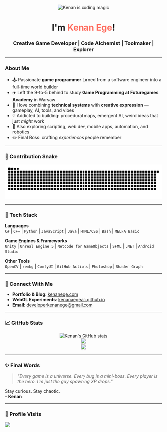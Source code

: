 <p align="center">
  <img src="https://media0.giphy.com/media/v1.Y2lkPTc5MGI3NjExb2Mwd21maGo5YzRxNGJ2azFsdms5Ym9jaW03bmx6dWVuYXh0ZHoxdyZlcD12MV9pbnRlcm5hbF9naWZfYnlfaWQmY3Q9Zw/xTiIzJSKB4l7xTouE8/giphy.gif" width="480" alt="Kenan is coding magic">
</p>
<h1 align="center">I'm <span style="color:#ff6f61;">Kenan Ege</span>!</h1>
<h3 align="center">Creative Game Developer | Code Alchemist | Toolmaker | Explorer</h3>

<!--<p align="center">
  <img src="https://media4.giphy.com/media/v1.Y2lkPTc5MGI3NjExcGhyMWZxczVpODVjb3hjd3JocmU2NDZxdnRjbXp2cXE5OTNvdWp2ZyZlcD12MV9pbnRlcm5hbF9naWZfYnlfaWQmY3Q9Zw/oYQ9HRm5Mo7VXeMNVR/giphy.gif" width="333" alt="Kenan is coding magic">
</p>-->

---

### About Me

- 🕹️ Passionate **game programmer** turned from a software engineer into a full-time world builder  
- ✈️ Left the 9-to-5 behind to study **Game Programming at Futuregames Academy** in Warsaw  
- 🎨 I love combining **technical systems** with **creative expression** — gameplay, AI, tools, and vibes  
- 💡 Addicted to building: procedural maps, emergent AI, weird ideas that just *might* work  
- 🧪 Also exploring scripting, web dev, mobile apps, automation, and robotics  
- ✏️ Final Boss: crafting *experiences* people remember

---

### 🐍 Contribution Snake

![Snake animation](dist/github-contribution-grid-snake.svg)


<!--
---

### 🎮 Featured Game Projects

| Project | Description | Tech Stack | Live Demo |
|---------|-------------|------------|-----------|
| **[Lord of the Horde](https://kenanaegean.github.io/Lord-Of-The-Horde/)** | Roguelike horde-survival game with XP, upgrades, AI swarms, and chaos | Unity, C#, ScriptableObjects | [Play WebGL](https://kenanaegean.github.io/Lord-Of-The-Horde/) |
| **[No Need For Speed](https://github.com/KenanAegean/No-Need-For-Speed)** | Multiplayer racing with Unity Netcode — low stakes, big fun | Unity, C#, NGO | [Try Game](https://kenanaegean.github.io/No-Need-For-Speed/) |
| **[Snake Game: C++ Edition](https://github.com/KenanAegean/Snake-Game-Cpp)** | Minimalist C++ version of the classic snake with no engine | C++, SDL | — |
| **[Snake Game: Unreal Edition](https://github.com/KenanAegean/Snake-Game-Unreal)** | 3D snake remake in UE5, tail logic, food system, and cool vibes | Unreal Engine 5, C++, Blueprints | — |
| **[Pixel Art Generator](https://github.com/KenanAegean/PixelArt-Maker)** | Converts real photos into pixel avatars using OpenCV and rembg | Python, OpenCV, rembg | — |

---

### ⚙️ Beyond Games – Tools & Tech Projects

| Project | Description | Tech & Languages |
|---------|-------------|------------------|
| **[Steam Screenshot Sorter](https://github.com/KenanAegean/Steam-Screenshot-Tool)** | Sorts your Steam screenshots by game, logs missing titles | Python, SteamGridDB API, Tkinter |
| **[Linux Lab Script](https://github.com/KenanAegean/Operating-System-Bash-Lab)** | Automates filesystem tasks, permissions, and OS-level operations | Bash |
| **[MTG Deck Helper](https://github.com/KenanAegean/MTG-Deck-Helper)** | Interactive JS web app to build & play Magic: The Gathering decks | JavaScript, HTML, SCSS |
| **[Android Stadium Info App](https://github.com/KenanAegean/Euro2022StadiumInfo)** | Mobile app showing World Cup 2022 stadiums info | Java, Android Studio |
| **[Windows Note Editor](https://github.com/KenanAegean/NoteApp-CSharp)** | Windows Forms note-taking app with save/load support | C#, .NET |
| **[Robotic Arm Simulator](https://github.com/KenanAegean/Mitsubishi-Robot-Code)** | MELFA Basic project to simulate robotic gripper movement | MELFA Basic |

---



### 🔬 Algorithms & AI Experiments

- **Pattern Search Benchmarks** – Sunday, KMP, Rabin-Karp, FSM and others (C++)  
- **Roman Numeral Converter**, Array Rotation, Sorting practice (C++/C#)  
- **Hackathon Project: A.I.S.T.** – An AI-based sports tracker built collaboratively  
- **Image Cropping & Face Detection** – Haar Cascades + custom image placement logic

-->

---

### 🧰 Tech Stack

**Languages**  
`C#` | `C++` | `Python` | `JavaScript` | `Java` | `HTML/CSS` | `Bash` | `MELFA Basic`

**Game Engines & Frameworks**  
`Unity` | `Unreal Engine 5` | `Netcode for GameObjects` | `SFML` | `.NET` | `Android Studio`

**Other Tools**  
`OpenCV` | `rembg` | `ComfyUI` | `GitHub Actions` | `Photoshop` | `Shader Graph`

---

### 📡 Connect With Me

- **Portfolio & Blog**: [kenanege.com](https://kenanege.com)  
- **WebGL Experiments**: [kenanaegean.github.io](https://kenanaegean.github.io/)  
- **Email**: [developerkenanege@gmail.com](mailto:developerkenanege@gmail.com)

---

### 📈 GitHub Stats

<p align="center">
  <img src="https://github-readme-stats.vercel.app/api?username=KenanAegean&show_icons=true&theme=radical&hide_border=true" alt="Kenan's GitHub stats" />
  <br>
  <img src="https://github-readme-streak-stats.herokuapp.com/?user=KenanAegean&theme=radical&hide_border=true" />
  <br>
  <img src="https://github-profile-summary-cards.vercel.app/api/cards/profile-details?username=KenanAegean&theme=radical" />
</p>

---

### ✨ Final Words

> *"Every game is a universe. Every bug is a mini-boss. Every player is the hero. I'm just the guy spawning XP drops."*

Stay curious. Stay chaotic.  
**– Kenan**

---

### 👀 Profile Visits

![](https://komarev.com/ghpvc/?username=KenanAegean&color=green)
 
